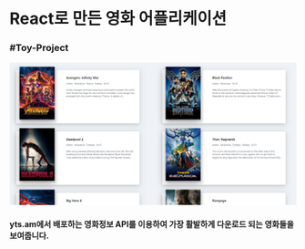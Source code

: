 
# React로 만든 영화 어플리케이션

### #Toy-Project

![movie](./movieapp.png)

#### yts.am에서 배포하는 영화정보 API를 이용하여 가장 활발하게 다운로드 되는 영화들을 보여줍니다.
